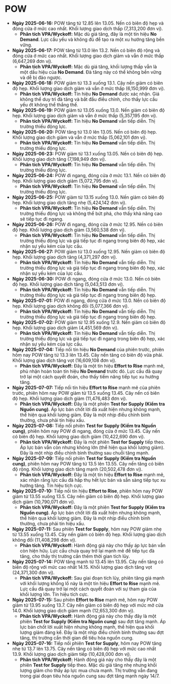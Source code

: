 # POW

-   **Ngày 2025-06-16:** POW tăng từ 12.85 lên 13.05. Nến có biên độ hẹp và đóng cửa ở mức cao nhất. Khối lượng giao dịch thấp (7,313,200 đơn vị).
    -   **Phân tích VPA/Wyckoff:** Mặc dù giá tăng, đây là một tín hiệu **No Demand**. Lực cầu yếu và không đủ để tạo ra một xu hướng tăng bền vững.
-   **Ngày 2025-06-17:** POW tăng từ 13.0 lên 13.2. Nến có biên độ rộng và đóng cửa ở mức cao nhất. Khối lượng giao dịch giảm và vẫn ở mức thấp (6,647,269 đơn vị).
    -   **Phân tích VPA/Wyckoff:** Mặc dù giá tăng, khối lượng thấp vẫn là một dấu hiệu của **No Demand**. Đà tăng này có thể không bền vững và dễ bị đảo ngược.
-   **Ngày 2025-06-18:** POW giảm từ 13.3 xuống 13.1. Cây nến giảm có biên độ hẹp. Khối lượng giao dịch giảm và vẫn ở mức thấp (6,150,999 đơn vị).
    -   **Phân tích VPA/Wyckoff:** Tín hiệu **No Demand** được xác nhận. Giá không thể duy trì đà tăng và bắt đầu điều chỉnh, cho thấy lực cầu yếu ớt không thể thắng thế.
- **Ngày 2025-06-19:** POW giảm từ 13.05 xuống 13.0. Nến giảm có biên độ hẹp. Khối lượng giao dịch giảm và vẫn ở mức thấp (5,357,195 đơn vị).
    - **Phân tích VPA/Wyckoff:** Tín hiệu **No Demand** vẫn tiếp diễn. Thị trường thiếu động lực.
- **Ngày 2025-06-20:** POW tăng từ 13.0 lên 13.05. Nến có biên độ hẹp. Khối lượng giao dịch giảm và vẫn ở mức thấp (5,062,101 đơn vị).
    - **Phân tích VPA/Wyckoff:** Tín hiệu **No Demand** vẫn tiếp diễn. Thị trường thiếu động lực.
- **Ngày 2025-06-23:** POW giảm từ 13.1 xuống 13.05. Nến có biên độ hẹp. Khối lượng giao dịch tăng (7,198,949 đơn vị).
    - **Phân tích VPA/Wyckoff:** Tín hiệu **No Demand** vẫn tiếp diễn. Thị trường thiếu động lực.
- **Ngày 2025-06-24:** POW đi ngang, đóng cửa ở mức 13.1. Nến có biên độ hẹp. Khối lượng giao dịch giảm (5,072,795 đơn vị).
    - **Phân tích VPA/Wyckoff:** Tín hiệu **No Demand** vẫn tiếp diễn. Thị trường thiếu động lực.
- **Ngày 2025-06-25:** POW giảm từ 13.15 xuống 13.0. Nến giảm có biên độ hẹp. Khối lượng giao dịch tăng nhẹ (5,424,142 đơn vị).
    - **Phân tích VPA/Wyckoff:** Tín hiệu **No Demand** vẫn tiếp diễn. Thị trường thiếu động lực và không thể bứt phá, cho thấy khả năng cao sẽ tiếp tục đi ngang.
- **Ngày 2025-06-26:** POW đi ngang, đóng cửa ở mức 12.95. Nến có biên độ hẹp. Khối lượng giao dịch giảm (3,560,538 đơn vị).
    - **Phân tích VPA/Wyckoff:** Tín hiệu **No Demand** vẫn tiếp diễn. Thị trường thiếu động lực và giá tiếp tục đi ngang trong biên độ hẹp, xác nhận sự yếu kém của lực cầu.
- **Ngày 2025-06-27:** POW giảm từ 13.0 xuống 12.95. Nến giảm có biên độ hẹp. Khối lượng giao dịch tăng (4,371,297 đơn vị).
    - **Phân tích VPA/Wyckoff:** Tín hiệu **No Demand** vẫn tiếp diễn. Thị trường thiếu động lực và giá tiếp tục đi ngang trong biên độ hẹp, xác nhận sự yếu kém của lực cầu.
- **Ngày 2025-06-30:** POW đi ngang, đóng cửa ở mức 13.0. Nến có biên độ hẹp. Khối lượng giao dịch tăng (5,043,513 đơn vị).
    - **Phân tích VPA/Wyckoff:** Tín hiệu **No Demand** vẫn tiếp diễn. Thị trường thiếu động lực và giá tiếp tục đi ngang trong biên độ hẹp.
- **Ngày 2025-07-01:** POW đi ngang, đóng cửa ở mức 13.0. Nến có biên độ hẹp. Khối lượng giao dịch không đổi (5,077,366 đơn vị).
    - **Phân tích VPA/Wyckoff:** Tín hiệu **No Demand** vẫn tiếp diễn. Thị trường thiếu động lực và giá tiếp tục đi ngang trong biên độ hẹp.
- **Ngày 2025-07-02:** POW giảm từ 12.95 xuống 12.9. Nến giảm có biên độ hẹp. Khối lượng giao dịch giảm (4,451,569 đơn vị).
    - **Phân tích VPA/Wyckoff:** Tín hiệu **No Demand** vẫn tiếp diễn. Thị trường thiếu động lực và giá tiếp tục đi ngang trong biên độ hẹp, xác nhận sự yếu kém của lực cầu.
- **Ngày 2025-07-04:** Tiếp nối tín hiệu **No Demand** của phiên trước, phiên hôm nay POW tăng từ 13.3 lên 13.45. Cây nến tăng có biên độ vừa phải. Khối lượng giao dịch tăng vọt (16,609,108 đơn vị).
    - **Phân tích VPA/Wyckoff:** Đây là một tín hiệu **Effort to Rise** mạnh mẽ, phủ nhận hoàn toàn tín hiệu **No Demand** trước đó. Lực cầu đã quay trở lại một cách quyết đoán, cho thấy tiềm năng tiếp tục xu hướng tăng.
- **Ngày 2025-07-07:** Tiếp nối tín hiệu **Effort to Rise** mạnh mẽ của phiên trước, phiên hôm nay POW giảm từ 13.5 xuống 13.45. Cây nến có biên độ hẹp. Khối lượng giao dịch giảm (11,476,483 đơn vị).
    - **Phân tích VPA/Wyckoff:** Đây là một phiên **Test for Supply (Kiểm tra Nguồn cung)**. Áp lực bán chốt lời đã xuất hiện nhưng không mạnh, thể hiện qua khối lượng giảm. Đây là một nhịp điều chỉnh bình thường, chưa phải tín hiệu xấu.
- **Ngày 2025-07-08:** Tiếp nối phiên **Test for Supply (Kiểm tra Nguồn cung)**, phiên hôm nay POW đi ngang, đóng cửa ở mức 13.45. Cây nến có biên độ hẹp. Khối lượng giao dịch giảm (10,422,690 đơn vị).
    - **Phân tích VPA/Wyckoff:** Đây là một phiên **Test for Supply** tiếp theo. Áp lực bán vẫn còn nhưng không lớn (thể hiện qua khối lượng giảm). Đây là một nhịp điều chỉnh bình thường sau chuỗi tăng mạnh.
- **Ngày 2025-07-09:** Tiếp nối phiên **Test for Supply (Kiểm tra Nguồn cung)**, phiên hôm nay POW tăng từ 13.5 lên 13.55. Cây nến tăng có biên độ rộng. Khối lượng giao dịch tăng mạnh (20,502,478 đơn vị).
    - **Phân tích VPA/Wyckoff:** Đây là một tín hiệu **Effort to Rise** mạnh mẽ, xác nhận rằng lực cầu đã hấp thụ hết lực bán và sẵn sàng tiếp tục xu hướng tăng. Tín hiệu tích cực.
- **Ngày 2025-07-10:** Tiếp nối tín hiệu **Effort to Rise**, phiên hôm nay POW giảm từ 13.55 xuống 13.5. Cây nến giảm có biên độ hẹp. Khối lượng giao dịch giảm (10,790,071 đơn vị).
    - **Phân tích VPA/Wyckoff:** Đây là một phiên **Test for Supply (Kiểm tra Nguồn cung)**. Áp lực bán chốt lời đã xuất hiện nhưng không mạnh, thể hiện qua khối lượng giảm. Đây là một nhịp điều chỉnh bình thường, chưa phải tín hiệu xấu.
- **Ngày 2025-07-11:** Sau phiên **Test for Supply**, hôm nay POW giảm nhẹ từ 13.55 xuống 13.45. Cây nến giảm có biên độ hẹp. Khối lượng giao dịch không đổi (11,408,298 đơn vị).
    - **Phân tích VPA/Wyckoff:** Hành động giá này cho thấy áp lực bán vẫn còn hiện hữu. Lực cầu chưa quay trở lại mạnh mẽ để tiếp tục đà tăng, cho thấy thị trường cần thêm thời gian tích lũy.
- **Ngày 2025-07-14:** POW tăng mạnh từ 13.45 lên 13.95. Cây nến tăng có biên độ rộng với mức cao nhất 14.15. Khối lượng giao dịch tăng vọt (24,371,300 đơn vị).
    - **Phân tích VPA/Wyckoff:** Sau giai đoạn tích lũy, phiên tăng giá mạnh với khối lượng khổng lồ này là một tín hiệu **Effort to Rise** mạnh mẽ. Lực cầu đã quay trở lại một cách quyết đoán với sự tham gia của khối lượng lớn. Tín hiệu tích cực.
- **Ngày 2025-07-15:** Sau phiên **Effort to Rise** mạnh mẽ, hôm nay POW giảm từ 13.95 xuống 13.7. Cây nến giảm có biên độ hẹp với mức mở cửa 14.0. Khối lượng giao dịch giảm mạnh (12,653,300 đơn vị).
    - **Phân tích VPA/Wyckoff:** Hành động giá này cho thấy đây là một phiên **Test for Supply (Kiểm tra Nguồn cung)** sau đợt tăng mạnh. Áp lực bán chốt lời xuất hiện nhưng không mạnh, thể hiện qua khối lượng giảm đáng kể. Đây là một nhịp điều chỉnh bình thường sau đợt tăng, thị trường cần thời gian để tiêu hóa nguồn cung.
- **Ngày 2025-07-16:** Tiếp nối phiên **Test for Supply**, hôm nay POW tăng nhẹ từ 13.7 lên 13.75. Cây nến tăng có biên độ hẹp với mức cao nhất 13.9. Khối lượng giao dịch giảm tiếp (10,428,000 đơn vị).
    - **Phân tích VPA/Wyckoff:** Hành động giá này cho thấy đây là một phiên **Test for Supply** tiếp theo. Mặc dù giá tăng nhẹ nhưng khối lượng giảm cho thấy áp lực mua chưa mạnh. Thị trường vẫn đang trong giai đoạn tiêu hóa nguồn cung sau đợt tăng mạnh ngày 14/7.


